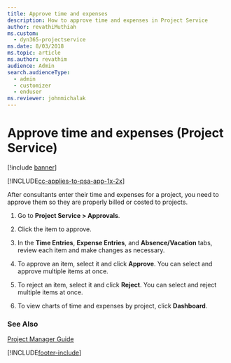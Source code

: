 ```yaml
---
title: Approve time and expenses
description: How to approve time and expenses in Project Service
author: revathiMuthiah
ms.custom: 
  - dyn365-projectservice
ms.date: 8/03/2018
ms.topic: article
ms.author: revathim
audience: Admin
search.audienceType: 
  - admin
  - customizer
  - enduser
ms.reviewer: johnmichalak
---
```


# Approve time and expenses (Project Service)

[!include [banner](../includes/psa-now-project-operations.md)]

[!INCLUDE[cc-applies-to-psa-app-1x-2x](../includes/cc-applies-to-psa-app-1x-2x.md)]

After consultants enter their time and expenses for a project, you need to approve them so they are properly billed or costed to projects.  
  
1.  Go to **Project Service > Approvals**.  
  
2.  Click the item to approve.  
  
3.  In the **Time Entries**, **Expense Entries**, and **Absence/Vacation** tabs, review each item and make changes as necessary.  
  
4.  To approve an item, select it and click **Approve**. You can select and approve multiple items at once.  
  
5.  To reject an item, select it and click **Reject**. You can select and reject multiple items at once.  
  
6.  To view charts of time and expenses by project, click **Dashboard**.  
  
### See Also  
 [Project Manager Guide](../psa/project-manager-guide.md)


[!INCLUDE[footer-include](../includes/footer-banner.md)]
